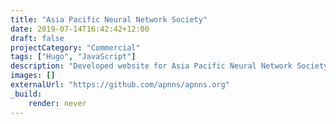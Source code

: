 ```yaml
---
title: "Asia Pacific Neural Network Society"
date: 2019-07-14T16:42:42+12:00
draft: false
projectCategory: "Commercial"
tags: ["Hugo", "JavaScript"]
description: "Developed website for Asia Pacific Neural Network Society"
images: []
externalUrl: "https://github.com/apnns/apnns.org"
_build:
    render: never
---
```

